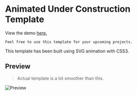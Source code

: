 # Animated Under Construction Template

View the demo [here.](https://www.vrikster.com)
``` 
Feel free to use this template for your upcoming projects.
```
This template has been built using SVG animation with CSS3.

## Preview

> Actual template is a lot smoother than this.  

![Preview](https://github.com/tmKamal/hosted-images/blob/master/under-construction/Document.gif?raw=true)<br/>  
